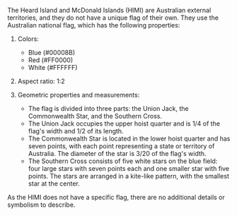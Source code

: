 The Heard Island and McDonald Islands (HIMI) are Australian external territories, and they do not have a unique flag of their own. They use the Australian national flag, which has the following properties:

1. Colors:
   - Blue (#00008B)
   - Red (#FF0000)
   - White (#FFFFFF)

2. Aspect ratio: 1:2

3. Geometric properties and measurements:
   - The flag is divided into three parts: the Union Jack, the Commonwealth Star, and the Southern Cross.
   - The Union Jack occupies the upper hoist quarter and is 1/4 of the flag's width and 1/2 of its length.
   - The Commonwealth Star is located in the lower hoist quarter and has seven points, with each point representing a state or territory of Australia. The diameter of the star is 3/20 of the flag's width.
   - The Southern Cross consists of five white stars on the blue field: four large stars with seven points each and one smaller star with five points. The stars are arranged in a kite-like pattern, with the smallest star at the center.

As the HIMI does not have a specific flag, there are no additional details or symbolism to describe.